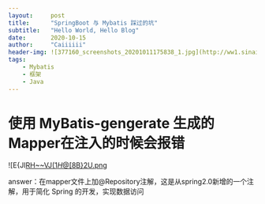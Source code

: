 ```yaml
---
layout:     post
title:      "SpringBoot 与 Mybatis 踩过的坑"
subtitle:   "Hello World, Hello Blog"
date:       2020-10-15
author:     "Caiiiiii"
header-img: ![377160_screenshots_20201011175838_1.jpg](http://ww1.sinaimg.cn/large/bfd348c6gy1gjq1053d5gj21hc0mkqna.jpg)
tags:
    - Mybatis
    - 框架
    - Java  
---
```


 # 使用 MyBatis-gengerate 生成的Mapper在注入的时候会报错

 ![E{JI[RH~~VJ(1$H@[8$B}2U.png](http://ww1.sinaimg.cn/large/bfd348c6gy1gjq13ea5i5j20jo02paa3.jpg)

 answer：在mapper文件上加@Repository注解，这是从spring2.0新增的一个注解，用于简化 Spring 的开发，实现数据访问 